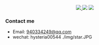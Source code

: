 
<p align='center'>
<a href="https://mp.weixin.qq.com/s/YeyAgD52zCadtrdXLxrT9A" target="_blank"><img src="https://img.shields.io/badge/%E5%85%AC%E4%BC%97%E5%8F%B7-@%E6%88%91%E4%B8%8D%E6%98%AF%E5%8C%A0%E4%BA%BA-000000.svg?style=flat-square&logo=WeChat">
<a href="https://www.zhihu.com/people/wan-yi-er-89" target="_blank"><img src="https://img.shields.io/badge/%E7%9F%A5%E4%B9%8E-@姚军-000000.svg?style=flat-square&logo=Zhihu"></a>
<a href="https://space.bilibili.com/30639161?spm_id_from=333.1007.0.0" target="_blank"><img src="https://img.shields.io/badge/dynamic/json?color=fb7299&label=%E5%93%94%E5%93%A9%E5%93%94%E5%93%A9&query=%24.data.follower&suffix=%E4%B8%AA%E7%B2%89%E4%B8%9D&url=https%3A%2F%2Fapi.bilibili.com%2Fx%2Frelation%2Fstat%3Fvmid%3D30639161"></a>

</p>

### Contact me
- Email: 940334249@qq.com
- wechat: hysteria00544
./img/star.JPG